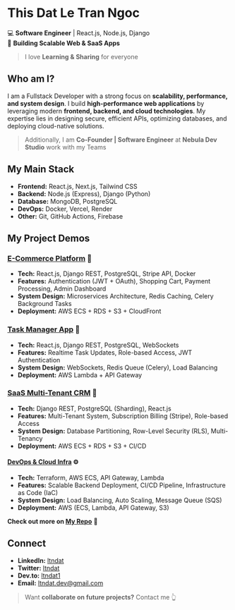 # This Dat Le Tran Ngoc

💻 **Software Engineer** | React.js, Node.js, Django  
🚀 **Building Scalable Web & SaaS Apps**  
>I love **Learning & Sharing** for everyone   


## Who am I?
I am a Fullstack Developer with a strong focus on **scalability, performance, and system design**. I build **high-performance web applications** by leveraging modern **frontend, backend, and cloud technologies**. My expertise lies in designing secure, efficient APIs, optimizing databases, and deploying cloud-native solutions.
>Additionally, I am **Co-Founder | Software Engineer** at **Nebula Dev Studio** work with my Teams


## My Main Stack  
- **Frontend:** React.js, Next.js, Tailwind CSS  
- **Backend:** Node.js (Express), Django (Python)  
- **Database:** MongoDB, PostgreSQL  
- **DevOps:** Docker, Vercel, Render  
- **Other:** Git, GitHub Actions, Firebase  


## My Project Demos  

### [E-Commerce Platform](https://github.com/ltndat/ecommerce-app) 🛒   
- **Tech:** React.js, Django REST, PostgreSQL, Stripe API, Docker  
- **Features:** Authentication (JWT + OAuth), Shopping Cart, Payment Processing, Admin Dashboard  
- **System Design:** Microservices Architecture, Redis Caching, Celery Background Tasks  
- **Deployment:** AWS ECS + RDS + S3 + CloudFront  

### [Task Manager App](https://github.com/ltndat/task-manager) 💼   
- **Tech:** React.js, Django REST, PostgreSQL, WebSockets  
- **Features:** Realtime Task Updates, Role-based Access, JWT Authentication  
- **System Design:** WebSockets, Redis Queue (Celery), Load Balancing  
- **Deployment:** AWS Lambda + API Gateway  

### [SaaS Multi-Tenant CRM](https://github.com/ltndat/saas-crm) 🧱   
- **Tech:** Django REST, PostgreSQL (Sharding), React.js  
- **Features:** Multi-Tenant System, Subscription Billing (Stripe), Role-based Access  
- **System Design:** Database Partitioning, Row-Level Security (RLS), Multi-Tenancy  
- **Deployment:** AWS ECS + RDS + S3 + CI/CD  

#### [DevOps & Cloud Infra](https://github.com/ltndat/devops-project) ⚙️   
- **Tech:** Terraform, AWS ECS, API Gateway, Lambda  
- **Features:** Scalable Backend Deployment, CI/CD Pipeline, Infrastructure as Code (IaC)  
- **System Design:** Load Balancing, Auto Scaling, Message Queue (SQS)  
- **Deployment:** AWS (ECS, Lambda, API Gateway, S3)  

**Check out more on [My Repo](https://github.com/ltndat?tab=repositories)** 🔗   

## Connect

- **LinkedIn:** [ltndat](https://www.linkedin.com/in/ltndat)  
- **Twitter:** [ltndat](https://twitter.com/ltndat)  
- **Dev.to:** [ltndat1](https://dev.to/ltndat1)  
- **Email:** ltndat.dev@gmail.com 

>Want **collaborate on future projects?** Contact me 👆
